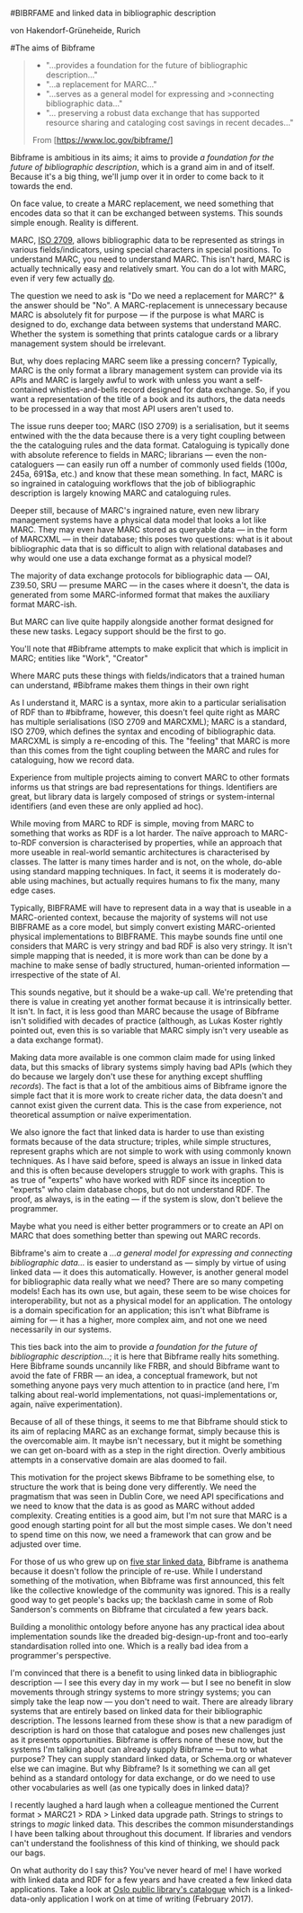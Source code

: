 #BIBRFAME and linked data in bibliographic description 

von Hakendorf-Grüneheide, Rurich

#The aims of Bibframe
>- "…provides a foundation for the future of bibliographic description…"
>- "…a replacement for MARC…"
>- "…serves as a general model for expressing and >connecting bibliographic data…"
>- "… preserving a robust data exchange that has supported resource sharing and cataloging cost savings in recent decades…"
>
>From [https://www.loc.gov/bibframe/]

Bibframe is ambitious in its aims; it aims to provide *a foundation for the future of bibliographic description*, which is a grand aim in and of itself. Because it's a big thing, we'll jump over it in order to come back to it towards the end.

On face value, to create a MARC replacement, we need something that encodes data so that it can be exchanged between systems. This sounds simple enough. Reality is different.

MARC, [ISO 2709](http://www.iso.org/iso/catalogue_detail.htm?csnumber=41319), allows bibliographic data to be represented as strings in various fields/indicators, using special characters in special positions. To understand MARC, you need to understand MARC. This isn't hard, MARC is actually technically easy and relatively smart. You can do a lot with MARC, even if very few actually [do](http://www.oclc.org/content/dam/research/publications/library/2010/2010-06.pdf).

The question we need to ask is "Do we need a replacement for MARC?" & the answer should be "No". A MARC-replacement is unnecessary because MARC is absolutely fit for purpose — if the purpose is what MARC is designed to do, exchange data between systems that understand MARC. Whether the system is something that prints catalogue cards or a library management system should be irrelevant.

But, why does replacing MARC seem like a pressing concern? Typically, MARC is the only format a library management system can provide via its APIs and MARC is largely awful to work with unless you want a self-contained whistles-and-bells record designed for data exchange. So, if you want a representation of the title of a book and its authors, the data needs to be processed in a way that most API users aren't used to.

The issue runs deeper too; MARC (ISO 2709) is a serialisation, but it seems entwined with the the data because there is a very tight coupling between the the cataloguing rules and the data format. Cataloguing is typically done with absolute reference to fields in MARC; librarians — even the non-cataloguers — can easily run off a number of commonly used fields (100$a, 245$a, 691$a, etc.) and know that these mean something. In fact, MARC is so ingrained in cataloguing workflows that the job of bibliographic description is largely knowing MARC and cataloguing rules.

Deeper still, because of MARC's ingrained nature, even new library management systems have a physical data model that looks a lot like MARC. They may even have MARC stored as queryable data — in the form of MARCXML — in their database; this poses two questions: what is it about bibliographic data that is so difficult to align with relational databases and why would one use a data exchange format as a physical model?

The majority of data exchange protocols for bibliographic data — OAI, Z39.50, SRU — presume MARC — in the cases where it doesn't, the data is generated from some MARC-informed format that makes the auxiliary format MARC-ish. 

But MARC can live quite happily alongside another format designed for these new tasks. Legacy support should be the first to go.

You'll note that #Bibframe attempts to make explicit that which is implicit in MARC; entities like "Work", "Creator"

Where MARC puts these things with fields/indicators that a trained human can understand, #Bibframe makes them things in their own right

As I understand it, MARC is a syntax, more akin to a particular serialisation of RDF than to #bibframe, however, this doesn't feel quite right as MARC has multiple serialisations (ISO 2709 and MARCXML); MARC is a standard, ISO 2709, which defines the syntax and encoding of bibliographic data. MARCXML is simply a re-encoding of this. The "feeling" that MARC is more than this comes from the tight coupling between the MARC and rules for cataloguing, how we record data.

Experience from multiple projects aiming to convert MARC to other formats informs us that strings are bad representations for things. Identifiers are great, but library data is largely composed of strings or system-internal identifiers (and even these are only applied ad hoc).

While moving from MARC to RDF is simple, moving from MARC to something that works as RDF is a lot harder. The naïve approach to MARC-to-RDF conversion is characterised by properties, while an approach that more useable in real-world semantic architectures is characterised by classes. The latter is many times harder and is not, on the whole, do-able using standard mapping techniques. In fact, it seems it is moderately do-able using machines, but actually requires humans to fix the many, many edge cases.

Typically, BIBFRAME will have to represent data in a way that is useable in a MARC-oriented context, because the majority of systems will not use BIBFRAME as a core model, but simply convert existing MARC-oriented physical implementations to BIBFRAME. This maybe sounds fine until one considers that MARC is very stringy and bad RDF is also very stringy. It isn't simple mapping that is needed, it is more work than can be done by a machine to make sense of badly structured, human-oriented information — irrespective of the state of AI.

This sounds negative, but it should be a wake-up call. We're pretending that there is value in creating yet another format because it is intrinsically better. It isn't. In fact, it is less good than MARC because the usage of Bibframe isn't solidified with decades of practice (although, as Lukas Koster rightly pointed out, even this is so variable that MARC simply isn't very useable as a data exchange format). 

Making data more available is one common claim made for using linked data, but this smacks of library systems simply having bad APIs (which they do because we largely don't use these for anything except shuffling *records*). The fact is that a lot of the ambitious aims of Bibframe ignore the simple fact that it is more work to create richer data, the data doesn't and cannot exist given the current data. This is the case from experience, not theoretical assumption or naïve experimentation.

We also ignore the fact that linked data is harder to use than existing formats because of the data structure; triples, while simple structures, represent graphs which are not simple to work with using commonly known techniques. As I have said before, speed is always an issue in linked data and this is often because developers struggle to work with graphs. This is as true of "experts" who have worked with RDF since its inception to "experts" who claim database chops, but do not understand RDF. The proof, as always, is in the eating — if the system is slow, don't believe the programmer.

Maybe what you need is either better programmers or to create an API on MARC that does something better than spewing out MARC records.

Bibframe's aim to create a *…a general model for expressing and connecting bibliographic data…* is easier to understand as — simply by virtue of using linked data — it does this automatically. However, is another general model for bibliographic data really what we need? There are so many competing models! Each has its own use, but again, these seem to be wise choices for interoperability, but not as a physical model for an application. The ontology is a domain specification for an application; this isn't what Bibframe is aiming for — it has a higher, more complex aim, and not one we need necessarily in our systems.

This ties back into the aim to provide *a foundation for the future of bibliographic description…*; it is here that Bibframe really hits something. Here Bibframe sounds uncannily like FRBR, and should Bibframe want to avoid the fate of FRBR — an idea, a conceptual framework, but not something anyone pays very much attention to in practice (and here, I'm talking about real-world implementations, not quasi-implementations or, again, naïve experimentation).

Because of all of these things, it seems to me that Bibframe should stick to its aim of replacing MARC as an exchange format, simply because this is the overcomable aim. It maybe isn't necessary, but it might be something we can get on-board with as a step in the right direction. Overly ambitious attempts in a conservative domain are alas doomed to fail.

This motivation for the project skews Bibframe to be something else, to structure the work that is being done very differently. We need the pragmatism that was seen in Dublin Core, we need API specifications and we need to know that the data is as good as MARC without added complexity. Creating entities is a good aim, but I'm not sure that MARC is a good enough starting point for all but the most simple cases. We don't need to spend time on this now, we need a framework that can grow and be adjusted over time.

For those of us who grew up on [five star linked data](https://www.w3.org/DesignIssues/LinkedData.html), Bibframe is anathema because it doesn't follow the principle of re-use. While I understand something of the motivation, when Bibframe was first announced, this felt like the collective knowledge of the community was ignored. This is a really good way to get people's backs up; the backlash came in some of Rob Sanderson's comments on Bibframe that circulated a few years back.

Building a monolithic ontology before anyone has any practical idea about implementation sounds like the dreaded big-design-up-front and too-early standardisation rolled into one. Which is a really bad idea from a programmer's perspective.

I'm convinced that there is a benefit to using linked data in bibliographic description — I see this every day in my work — but I see no benefit in slow movements through stringy systems to more stringy systems; you can simply take the leap now — you don't need to wait. There are already library systems that are entirely based on linked data for their bibliographic description. The lessons learned from these show is that a new paradigm of description is hard on those that catalogue and poses new challenges just as it presents opportunities. Bibframe is offers none of these now, but the systems I'm talking about can already supply Bibframe — but to what purpose? They can supply standard linked data, or Schema.org or whatever else we can imagine. But why Bibframe? Is it something we can all get behind as a standard ontology for data exchange, or do we need to use other vocabularies as well (as one typically does in linked data)?

I recently laughed a hard laugh when a colleague mentioned the Current format > MARC21 > RDA > Linked data upgrade path. Strings to strings to strings to *magic* linked data. This describes the common misunderstandings I have been talking about throughout this document. If libraries and vendors can't understand the foolishness of this kind of thinking, we should pack our bags.

On what authority do I say this? You've never heard of me! I have worked with linked data and RDF for a few years and have created a few linked data applications. Take a look at [Oslo public library's catalogue](https://sok.deichman.no/work/wf8220ce955f4853499f7f6117abfe159) which is a linked-data-only application I work on at time of writing (February 2017). 